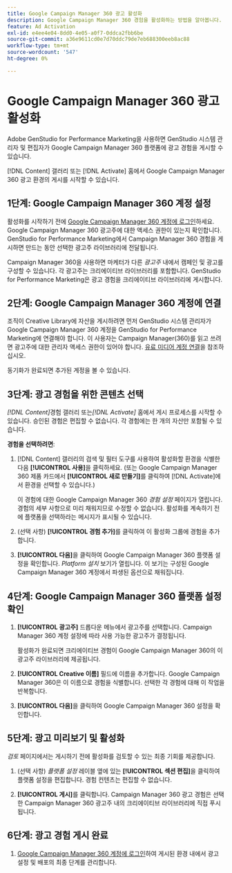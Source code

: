 ```yaml
---
title: Google Campaign Manager 360 광고 활성화
description: Google Campaign Manager 360 경험을 활성화하는 방법을 알아봅니다.
feature: Ad Activation
exl-id: e4ee4e04-8dd0-4e05-a0f7-0ddca2fbb6be
source-git-commit: a36e9611cd0e7d70ddc79de7eb688300eeb8ac88
workflow-type: tm+mt
source-wordcount: '547'
ht-degree: 0%

---
```


# Google Campaign Manager 360 광고 활성화

Adobe GenStudio for Performance Marketing을 사용하면 GenStudio 시스템 관리자 및 편집자가 Google Campaign Manager 360 플랫폼에 광고 경험을 게시할 수 있습니다.

[!DNL Content] 갤러리 또는 [!DNL Activate] 홈에서 Google Campaign Manager 360 광고 환경의 게시를 시작할 수 있습니다.

## 1단계: Google Campaign Manager 360 계정 설정

활성화를 시작하기 전에 [Google Campaign Manager 360 계정에 로그인](https://campaignmanager.google.com)하세요. Google Campaign Manager 360 광고주에 대한 액세스 권한이 있는지 확인합니다. GenStudio for Performance Marketing에서 Campaign Manager 360 경험을 게시하면 만드는 동안 선택한 광고주 라이브러리에 전달됩니다.

Campaign Manager 360을 사용하면 마케터가 다른 _광고주_ 내에서 캠페인 및 광고를 구성할 수 있습니다. 각 광고주는 크리에이티브 라이브러리를 포함합니다. GenStudio for Performance Marketing은 광고 경험을 크리에이티브 라이브러리에 게시합니다.

## 2단계: Google Campaign Manager 360 계정에 연결

조직이 Creative Library에 자산을 게시하려면 먼저 GenStudio 시스템 관리자가 Google Campaign Manager 360 계정을 GenStudio for Performance Marketing에 연결해야 합니다. 이 사용자는 Campaign Manager(360)를 읽고 쓰려면 광고주에 대한 관리자 액세스 권한이 있어야 합니다. [유료 미디어 계정 연결](/help/user-guide/connectors/connect-channel.md)을 참조하십시오.

동기화가 완료되면 추가된 계정을 볼 수 있습니다.

## 3단계: 광고 경험을 위한 콘텐츠 선택

_[!DNL Content]_&#x200B;경험 갤러리 또는&#x200B;_[!DNL Activate]_ 홈에서 게시 프로세스를 시작할 수 있습니다. 승인된 경험은 편집할 수 없습니다. 각 경험에는 한 개의 자산만 포함될 수 있습니다.

**경험을 선택하려면**:

1. [!DNL Content] 갤러리의 검색 및 필터 도구를 사용하여 활성화할 환경을 식별한 다음 **[!UICONTROL 사용]**&#x200B;을 클릭하세요. (또는 Google Campaign Manager 360 제품 카드에서 **[!UICONTROL 새로 만들기]**&#x200B;를 클릭하여 [!DNL Activate]에서 환경을 선택할 수 있습니다.)

   이 경험에 대한 Google Campaign Manager 360 _경험 설정_ 페이지가 열립니다. 경험의 세부 사항으로 미리 채워지므로 수정할 수 없습니다. 활성화를 계속하기 전에 플랫폼을 선택하라는 메시지가 표시될 수 있습니다.

1. (선택 사항) **[!UICONTROL 경험 추가]**&#x200B;를 클릭하여 이 활성화 그룹에 경험을 추가합니다.

1. **[!UICONTROL 다음]**&#x200B;을 클릭하여 Google Campaign Manager 360 플랫폼 설정을 확인합니다.
_Platform 설치_ 보기가 열립니다. 이 보기는 구성된 Google Campaign Manager 360 계정에서 파생된 옵션으로 채워집니다.

## 4단계: Google Campaign Manager 360 플랫폼 설정 확인

1. **[!UICONTROL 광고주]** 드롭다운 메뉴에서 광고주를 선택합니다. Campaign Manager 360 계정 설정에 따라 사용 가능한 광고주가 결정됩니다.

   활성화가 완료되면 크리에이티브 경험이 Google Campaign Manager 360의 이 광고주 라이브러리에 제공됩니다.

1. **[!UICONTROL Creative 이름]** 필드에 이름을 추가합니다. Google Campaign Manager 360은 이 이름으로 경험을 식별합니다.
선택한 각 경험에 대해 이 작업을 반복합니다.

1. **[!UICONTROL 다음]**&#x200B;을 클릭하여 Google Campaign Manager 360 설정을 확인합니다.

## 5단계: 광고 미리보기 및 활성화

_검토_ 페이지에서는 게시하기 전에 활성화를 검토할 수 있는 최종 기회를 제공합니다.

1. (선택 사항) _플랫폼 설정_ 레이블 옆에 있는 **[!UICONTROL 섹션 편집]**&#x200B;을 클릭하여 플랫폼 설정을 편집합니다. 경험 컨텐츠는 편집할 수 없습니다.

1. **[!UICONTROL 게시]**&#x200B;를 클릭합니다.
Campaign Manager 360 광고 경험은 선택한 Campaign Manager 360 광고주 내의 크리에이티브 라이브러리에 직접 푸시됩니다.

## 6단계: 광고 경험 게시 완료

1. [Google Campaign Manager 360 계정에 로그인](https://campaignmanager.google.com)하여 게시된 환경 내에서 광고 설정 및 배포의 최종 단계를 관리합니다.
